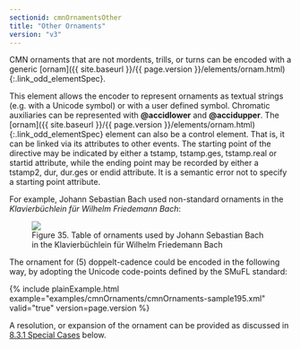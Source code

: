 ```yaml
---
sectionid: cmnOrnamentsOther
title: "Other Ornaments"
version: "v3"
---
```




CMN ornaments that are not mordents, trills, or turns can be encoded with a generic
[ornam]({{ site.baseurl }}/{{ page.version }}/elements/ornam.html){:.link_odd_elementSpec}.

This element allows the encoder to represent ornaments as textual strings (e.g. with
a
Unicode symbol) or with a user defined symbol. Chromatic auxiliaries can be represented
with
**@accidlower** and **@accidupper**. The [ornam]({{ site.baseurl }}/{{ page.version }}/elements/ornam.html){:.link_odd_elementSpec} element can
also be a control element. That is, it can be linked via its attributes to other events.
The
starting point of the directive may be indicated by either a tstamp, tstamp.ges, tstamp.real
or startid attribute, while the ending point may be recorded by either a tstamp2,
dur, dur.ges
or endid attribute. It is a semantic error not to specify a starting point attribute.

For example, Johann Sebastian Bach used non-standard ornaments in the *Klavierbüchlein
für Wilhelm Friedemann Bach*:

<figure class="figure">
   <img src="../../../../guidelines/v3/Images/modules/cmnOrnaments/JSBtableofornaments.jpg" class="img-responsive"></img>
   <figcaption class="figure-caption">Figure 35. Table of ornaments used by Johann Sebastian Bach in the Klavierbüchlein für Wilhelm
      Friedemann Bach
   </figcaption>
</figure>
The ornament for 
<span class="q">(5) doppelt-cadence</span> could be encoded in the following way, by
adopting the Unicode code-points defined by the SMuFL standard:

{% include plainExample.html example="examples/cmnOrnaments/cmnOrnaments-sample195.xml" valid="true" version=page.version %}

A resolution, or expansion of the ornament can be provided as discussed in 
<a class="link_ptr" title="Special Cases" href="{{ site.baseurl }}/{{ page.version }}/guidelines/cmnOrnaments.html#cmnOrnamentsTrillsSpecial">8.3.1 Special Cases</a> below.

